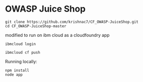 # OWASP Juice Shop

```
git clone https://github.com/krishnac7/CF_OWASP-JuiceShop.git
cd CF_OWASP-JuiceShop-master
```

modified to run on ibm cloud as a cloudfoundry app

```
ibmcloud login

ibmcloud cf push
```

Running locally:
```
npm install
node app
```


